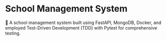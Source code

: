# School Management System

🎒 A school management system built using FastAPI, MongoDB, Docker, and employed Test-Driven Development (TDD) with Pytest for comprehensive testing.
